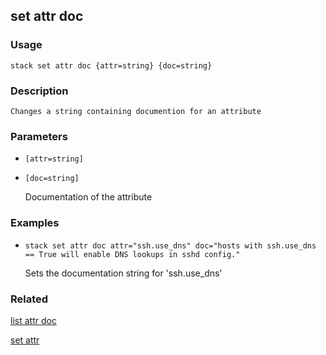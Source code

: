 ## set attr doc

### Usage

`stack set attr doc {attr=string} {doc=string}`

### Description


	Changes a string containing documention for an attribute

	

### Parameters
* `[attr=string]`
* `[doc=string]`

   Documentation of the attribute

### Examples

* `stack set attr doc attr="ssh.use_dns" doc="hosts with ssh.use_dns == True will enable DNS lookups in sshd config."`

   Sets the documentation string for 'ssh.use_dns'


### Related
[list attr doc](list-attr-doc)

[set attr](set-attr)


